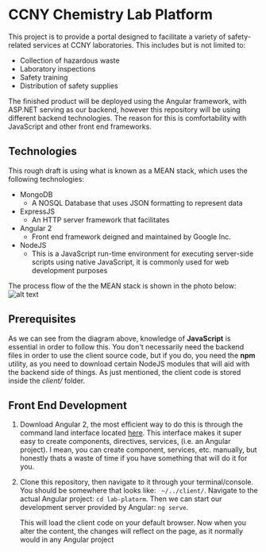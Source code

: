 # CCNY Chemistry Lab Platform

This project is to provide a portal designed to facilitate a variety of safety-related services at CCNY laboratories.
This includes but is not limited to: 
* Collection of hazardous waste 
* Laboratory inspections 
* Safety training 
* Distribution of safety supplies 

The finished product will be deployed using the Angular framework, with ASP.NET serving as our backend, however this repository will be using different backend technologies. The reason for this is comfortability with JavaScript and other front end frameworks.

## Technologies
This rough draft is using what is known as a MEAN stack, which uses the following technologies:
+ MongoDB
  * A NOSQL Database that uses JSON formatting to represent data  
+ ExpressJS
  * An HTTP server framework that facilitates 
+ Angular 2
  * Front end framework deigned and maintained by Google Inc.
+ NodeJS 
  * This is a JavaScript run-time environment for executing server-side scripts using native JavaScript, it is commonly used for web development purposes  

The process flow of the the MEAN stack is shown in the photo below:
![alt text](https://excellentwebworld.com/wp-content/uploads/2017/09/images-3.jpg "MEAN Process - Anchal Malik")

## Prerequisites
As we can see from the diagram above, knowledge of **JavaScript** is essential in order to follow this. 
You don't necessarily need the backend files in order to use the client source code, but if you do, you need the **npm** utility, as you need to download certain NodeJS modules that will aid with the backend side of things. As just mentioned, the client code is stored inside the *client/* folder. 

##  Front End Development
1. Download Angular 2, the most efficient way to do this is through the command land interface located [here](https://cli.angular.io/). This interface makes it super easy to create components, directives, services, (i.e. an Angular project). I mean, you can create component, services, etc. manually, but honestly thats a waste of time if you have something that will do it for you.
2. Clone this repository, then navigate to it through your terminal/console. You should be somewhere that looks like: ` ~/../client/`.
   Navigate to the actual Angular project: `cd lab-platorm`. Then we can start our development server provided by Angular:
   `ng serve`.
   
   This will load the client code on your default browser. Now when you alter the content, the changes will reflect on the page, as it normally would in any Angular project
 
